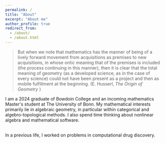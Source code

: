 ```yaml
---
permalink: /
title: "About"
excerpt: "About me"
author_profile: true
redirect_from: 
  - /about/
  - /about.html
---
```

<blockquote>
  But when we note that mathematics has the manner of being of a lively forward movement from acquisitions as premises to new     
  acquisitions, in whose ontic meaning that of the premises is included (the process continuing in this manner), then it is clear that 
  the total meaning of geometry (as a developed science, as in the case of every science) could not have been present as a project and 
  then as mobile fulfillment at the beginning. (E. Husserl, <i> The Origin of Geometry </i>)
</blockquote>
I am a 2024 graduate of Bowdoin College and an incoming mathematics Master's student at The University of Bonn. My mathematical interests primarily lie in algebraic geometry, in particular within categorical and algebro-topological methods. I also spend time thinking about nonlinear algebra and mathematical software. 
<br/><br/>

In a previous life, I worked on problems in computational drug discovery. 
